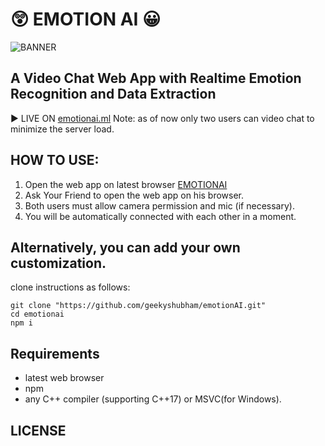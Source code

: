 # 😲 EMOTION AI 😀

![BANNER](https://i.ibb.co/fC1f7wQ/Untitled.png)

## A Video Chat Web App with Realtime Emotion Recognition and Data Extraction 

▶ LIVE ON [emotionai.ml](https://emotionai.ml)
Note: as of now only two users can video chat to minimize the server load.

## HOW TO USE:

1. Open the web app on latest browser [EMOTIONAI](https://emotionai.ml)
2. Ask Your Friend to open the web app on his browser.
3. Both users must allow camera permission and mic (if necessary).
4. You will be automatically connected with each other in a moment.

## Alternatively, you can add your own customization.

clone instructions as follows:

```shell
git clone "https://github.com/geekyshubham/emotionAI.git"
cd emotionai
npm i
```

## Requirements
- latest web browser
- npm
- any C++ compiler (supporting C++17) or MSVC(for Windows).

## LICENSE